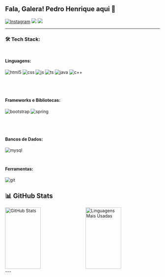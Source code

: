 

## Fala, Galera! Pedro Henrique aqui 👋
  
[![Instagram](https://img.shields.io/badge/Instagram-E4405F?style=for-the-badge&logo=instagram&logoColor=white)](https://instagram.com/_ph.siilveira)
<a href="mailto:pedrohenriquedasilveira98@gmail.com"><img src="https://img.shields.io/badge/-Gmail-%23333?style=for-the-badge&logo=gmail&logoColor=white" target="_blank"></a>
<a href="https://www.linkedin.com/in/pedro-henrique-03149132b//" target="_blank"><img src="https://img.shields.io/badge/-LinkedIn-%230077B5?style=for-the-badge&logo=linkedin&logoColor=white" target="_blank"></a>

---

### **🛠️ Tech Stack:**

<div style="display: flex; flex-wrap: nowrap; overflow-x: auto; padding: 10px 0;">
  <div style="flex: 1; margin-right: 20px;">
    <h4>Linguagens:</h4>
    <p>
      <img align="center" alt="html5" src="https://img.shields.io/badge/HTML5-E34F26?style=for-the-badge&logo=html5&logoColor=white" />
      <img align="center" alt="css" src="https://img.shields.io/badge/CSS3-1572B6?style=for-the-badge&logo=css3&logoColor=white" />
      <img align="center" alt="js" src="https://img.shields.io/badge/JavaScript-F7DF1E?style=for-the-badge&logo=javascript&logoColor=black" />
      <img align="center" alt="ts" src="https://img.shields.io/badge/TypeScript-007ACC?style=for-the-badge&logo=typescript&logoColor=white" />
      <img align="center" alt="java" src="https://img.shields.io/badge/-Java-000?logo=openjdk&logoColor=E94D5F&style=for-the-badge&logoColor=white" />
      <img align="center" alt="c++" src="https://img.shields.io/badge/-C++-000?logo=cplusplus&logoColor=30A3DC&style=for-the-badge" />
    </p>
  </div>
</div>

<div style="margin: 20px 0;"></div>

<div style="display: flex; flex-wrap: nowrap; overflow-x: auto; padding: 10px 0;">
  <div style="flex: 1 mt-10;">
    <h4>Frameworks e Bibliotecas:</h4>
    <p>
      <img align="center" alt="bootstrap" src="https://img.shields.io/badge/Bootstrap-7952B3?style=for-the-badge&logo=bootstrap&logoColor=white" />
      <img align="center" alt="spring" src="https://img.shields.io/badge/Spring-6DB33F?style=for-the-badge&logo=spring&logoColor=white" />
    </p>
  </div>
</div>

<div style="margin: 20px 0;"></div>

<!-- Bancos de Dados -->
<div style="display: flex; flex-wrap: nowrap; overflow-x: auto; padding: 10px 0;">
  <div style="margin-right: 20px; flex: 1;">
    <h4>Bancos de Dados:</h4>
    <p>
      <img align="center" alt="mysql" src="https://img.shields.io/badge/-MySql-000?logo=mysql&logoColor=30A3DC&style=for-the-badge&logoColor=white" />
    </p>
  </div>
</div>

<div style="margin: 20px 0;"></div>

<div style="flex: 1;">
  <h4>Ferramentas:</h4>
  <p>
    <img align="center" alt="git" src="https://img.shields.io/badge/Git-000?style=for-the-badge&logo=git&logoColor=E94D5F" />
  </p>
</div>

## 📊 GitHub Stats

<div style="display: flex; justify-content: space-between;">
  <img src="https://github-readme-stats.vercel.app/api?username=pedro10&show_icons=true&theme=radical" alt="GitHub Stats" width="48%" height="200px" />
  <img src="https://github-readme-stats.vercel.app/api/top-langs/?username=deschamps10&layout=compact&theme=radical" alt="Linguagens Mais Usadas" width="48%" height="200px" />
</div>
---
